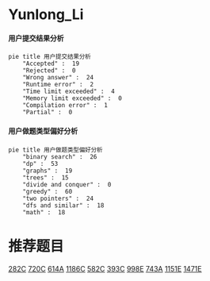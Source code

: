 # Yunlong_Li

<!-- tabs:start -->



#### **用户提交结果分析**

```mermaid
pie title 用户提交结果分析
    "Accepted" :  19
    "Rejected" :  0
    "Wrong answer" :  24
    "Runtime error" :  2
    "Time limit exceeded" :  4
    "Memory limit exceeded" :  0
    "Compilation error" :  1
    "Partial" :  0
```

#### **用户做题类型偏好分析**

```mermaid
pie title 用户做题类型偏好分析
    "binary search" :  26
    "dp" :  53
    "graphs" :  19
    "trees" :  15
    "divide and conquer" :  0
    "greedy" :  60
    "two pointers" :  24
    "dfs and similar" :  18
    "math" :  18
```



<!-- tabs:end -->
# 推荐题目
[282C](https://codeforces.com/contest/282/problem/C)
[720C](https://codeforces.com/contest/720/problem/C)
[614A](https://codeforces.com/contest/614/problem/A)
[1186C](https://codeforces.com/contest/1186/problem/C)
[582C](https://codeforces.com/contest/582/problem/C)
[393C](https://codeforces.com/contest/393/problem/C)
[998E](https://codeforces.com/contest/998/problem/E)
[743A](https://codeforces.com/contest/743/problem/A)
[1151E](https://codeforces.com/contest/1151/problem/E)
[1471E](https://codeforces.com/contest/1471/problem/E)
